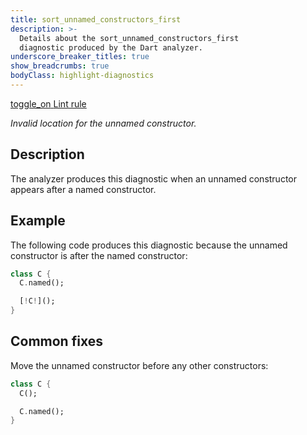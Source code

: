 ```yaml
---
title: sort_unnamed_constructors_first
description: >-
  Details about the sort_unnamed_constructors_first
  diagnostic produced by the Dart analyzer.
underscore_breaker_titles: true
show_breadcrumbs: true
bodyClass: highlight-diagnostics
---
```


<div class="tags">
  <a class="tag-label"
      href="/tools/linter-rules/sort_unnamed_constructors_first"
      title="Learn about the lint rule that enables this diagnostic."
      aria-label="Learn about the lint rule that enables this diagnostic."
      target="_blank">
    <span class="material-symbols" aria-hidden="true">toggle_on</span>
    <span>Lint rule</span>
  </a>
</div>

_Invalid location for the unnamed constructor._

## Description

The analyzer produces this diagnostic when an unnamed constructor appears
after a named constructor.

## Example

The following code produces this diagnostic because the unnamed
constructor is after the named constructor:

```dart
class C {
  C.named();

  [!C!]();
}
```

## Common fixes

Move the unnamed constructor before any other constructors:

```dart
class C {
  C();

  C.named();
}
```
